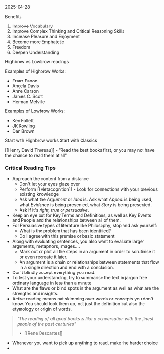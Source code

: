 2025-04-28

Benefits
1. Improve Vocabulary
2. Improve Complex Thinking and Critical Reasoning Skills
3. Increase Pleasure and Enjoyment
4. Become more Emphatetic
5. Freedom
6. Deepen Understanding

Highbrow vs Lowbrow readings

Examples of Highbrow Works:
- Franz Fanon
- Angela Davis
- Anne Carson
- James C. Scott
- Herman Melville

Examples of Lowbrow Works:
- Ken Follett
- JK Rowling
- Dan Brown

Start with Highbrow works
Start with Classics

[[Henry David Thoreau]] - 
"Read the best books first, or you may not have the chance to read them at all"

### **Critical Reading Tips**

- Approach the content from a distance
	- Don't let your eyes glaze over
	- Perform [[Metacognition]] - Look for connections with your previous existing knowledge
	- Ask what the *Argument* or *Idea* is. Ask what *Appeal* is being used, what *Evidence* is being presented, what *Story* is being presented.
	- Ask if it's *right, true or persuasive*.
- Keep an eye out for Key Terms and Definitions, as well as Key Events and People and the relationships between all of them.
- For Persuasive types of literature like Philosophy, stop and ask yourself:
	- What is the problem that has been identified?
	- Do I agree with this premise or basic statement
- Along with evaluating sentences, you also want to evaluate larger arguments, metaphors, images....
	- Mark out or plot all the steps in an argument in order to scrutinise it or even recreate it later.
	- An argument is a chain or relationships between statements that flow in a single direction and end with a conclusion.
- Don't blindly accept everything you read.
- To test your understanding, try to summarise the text in jargon free ordinary language in less than a minute
- What are the flaws or blind spots in the argument as well as what are the strengths and insights.
- Active reading means not skimming over words or concepts you don't know. You should look them up, not just the definition but also the etymology or origin of words.
> *"The reading of all good books is like a* 
> *conversation with the finest people of* 
> *the past centuries"*
> - [[Rene Descartes]]
- Whenever you want to pick up anything to read, make the harder choice
- 
